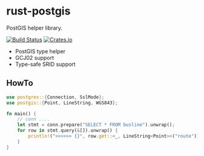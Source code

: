 # rust-postgis
PostGIS helper library.

[![Build Status](https://travis-ci.org/andelf/rust-postgis.svg?branch=master)](https://travis-ci.org/andelf/rust-postgis)
[![Crates.io](https://meritbadge.herokuapp.com/postgis)](https://crates.io/crates/postgis)

- PostGIS type helper
- GCJ02 support
- Type-safe SRID support

## HowTo

```rust
use postgres::{Connection, SslMode};
use postgis::{Point, LineString, WGS843};

fn main() {
    // conn ....
    let stmt = conn.prepare("SELECT * FROM busline").unwrap();
    for row in stmt.query(&[]).unwrap() {
        println!(">>>>>> {}", row.get::<_, LineString<Point>>("route"));
    }
}
```
